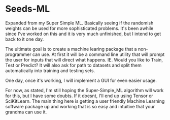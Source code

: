 # Seeds-ML
Expanded from my Super Simple ML. Basically seeing if the randomish weights can be used for more sophisticated problems. It's been awhile since I've worked on this and it is very much unfinished, but I intend to get back to it one day. 

The ultimate goal is to create a machine learing package that a non-programmer can use. At first it will be a command line utility that will prompt the user for inputs that will direct what happens. IE. Would you like to Train, Test or Predict? It will also ask for path to datasets and split them automatically into training and testing sets.

One day, once it's working, I will implement a GUI for even easier usage.

For now, as stated, I'm still hoping the Super-Simple_ML algorithm will work for this, but I have some doubts. If it doesnt, I'll end up using Tensor or SciKitLearn. The main thing here is getting a user friendly Machine Learning software package up and working that is so easy and intuitive that your grandma can use it.
